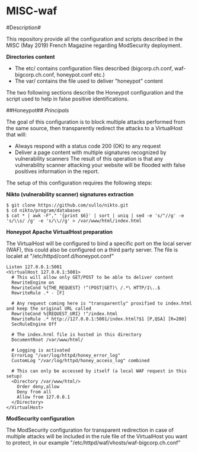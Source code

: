 # MISC-waf

#Description#

This repository provide all the configuration and scripts described in the MISC (May 2019) French Magazine regarding ModSecurity deployment.

**Directories content**
- The etc/ contains configuration files described (bigcorp.ch.conf, waf-bigcorp.ch.conf, honeypot.conf etc.)
- The var/ contains the file used to deliver "honeypot" content

The two following sections describe the Honeypot configuration and the script used to help in false positive identifications.

##Honeypot##
*Principals*

The goal of this configuration is to block multiple attacks performed from the same source, then transparently redirect the attacks to a VirtualHost that will:
- Always respond with a status code 200 (OK) to any request
- Deliver a page content with multiple signatures recognized by vulnerability scanners
The result of this operation is that any vulnerability scanner attacking your website will be flooded with false positives information in the report.

The setup of this configuration requires the following steps:

**Nikto (vulnerability scanner) signatures extraction**
```
$ git clone https://github.com/sullo/nikto.git
$ cd nikto/program/databases
$ cat * | awk -F"," '{print $6}' | sort | uniq | sed -e 's/"//g' -e 's/\\s/ /g' -e 's/\\//g' > /var/www/html/index.html
```

**Honeypot Apache VirtualHost preparation**

The VirtualHost will be configured to bind a specific port on the local server (WAF), this could also be configured on a third party server.
The file is localet at "/etc/httpd/conf.d/honeypot.conf"

```
Listen 127.0.0.1:5001
<VirtualHost 127.0.0.1:5001>
  # This will allow only GET/POST to be able to deliver content
  RewriteEngine on
  RewriteCond %{THE_REQUEST} !^(POST|GET)\ /.*\ HTTP/1\..$
  RewriteRule .* - [F]

  # Any request coming here is "transparently" proxified to index.html and keep the original URL called
  RewriteCond %{REQUEST_URI} !^/index.html
  RewriteRule .* http://127.0.0.1:5001/index.html?$1 [P,QSA] [R=200]
  SecRuleEngine Off
  
  # The index.hrml file is hosted in this directory
  DocumentRoot /var/www/html/

  # Logging is activated
  ErrorLog "/var/log/httpd/honey_error_log"
  CustomLog "/var/log/httpd/honey_access_log" combined
  
  # This can only be accessed by itself (a local WAF request in this setup)
  <Directory /var/www/html/>
    Order deny,allow
    Deny from all
    Allow from 127.0.0.1
  </Directory>
</VirtualHost>
```

**ModSecurity configuration**

The ModSecurity configuration for transparent redirection in case of multiple attacks will be included in the rule file of the VirtualHost you want to protect, in our example "/etc/httpd/waf/vhosts/waf-bigcorp.ch.conf"

